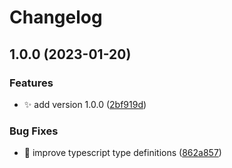 # Changelog

## 1.0.0 (2023-01-20)


### Features

* :sparkles: add version 1.0.0 ([2bf919d](https://github.com/ed-software/merge-tw-props/commit/2bf919de3ccbdb99af9a27edcf066807aa809fbe))


### Bug Fixes

* :bug: improve typescript type definitions ([862a857](https://github.com/ed-software/merge-tw-props/commit/862a857d612bb12fe31d8bd81bf93ce1d8e5afd6))
